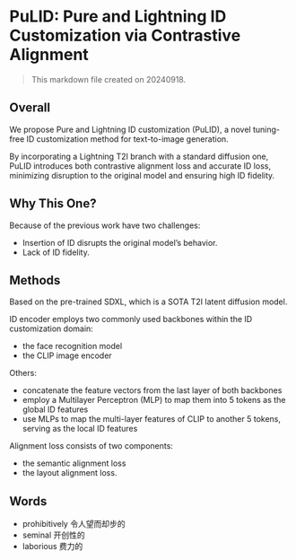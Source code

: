 # PuLID: Pure and Lightning ID Customization via Contrastive Alignment

> This markdown file created on 20240918.

## Overall

We propose Pure and Lightning ID customization (PuLID), a novel tuning-free ID customization method for text-to-image generation.

By incorporating a Lightning T2I branch with a standard diffusion one, PuLID introduces both contrastive alignment loss and accurate ID loss, minimizing disruption to the original model and ensuring high ID fidelity.

## Why This One?

Because of the previous work have two challenges:

- Insertion of ID disrupts the original model’s behavior.
- Lack of ID fidelity.

## Methods

Based on the pre-trained SDXL, which is a SOTA T2I latent diffusion model.

ID encoder employs two commonly used backbones within the ID customization domain: 

- the face recognition model
- the CLIP image encoder

Others:

- concatenate the feature vectors from the last layer of both backbones
- employ a Multilayer Perceptron (MLP) to map them into 5 tokens as the global ID features
- use MLPs to map the multi-layer features of CLIP to another 5 tokens, serving as the local ID features

Alignment loss consists of two components:

- the semantic alignment loss
- the layout alignment loss. 

## Words

- prohibitively 令人望而却步的
- seminal 开创性的
- laborious 费力的
